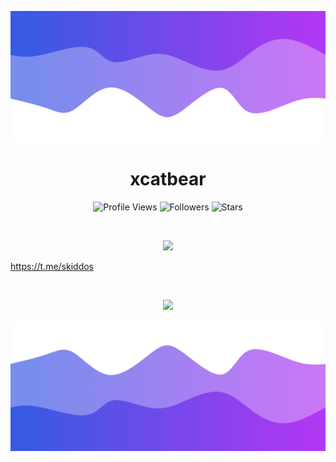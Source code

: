 ![Header](./header.png)

<h1 align="center">xcatbear</h1>
<a href="https://github.com/xcatbear"></a>

<p align="center">
  <img height="25" src="https://api.visitorbadge.io/api/VisitorHit?user=xcatbear&countColorcountColor&countColor=%23006EFF" alt="Profile Views"/>
  <img height="25" src="https://img.shields.io/github/followers/xcatbear?color=4a12ba&style=for-the-badge&logo=github&label=Follow" alt="Followers"/>
  <img height="25" src="https://img.shields.io/github/stars/xcatbear?color=f429ff&style=for-the-badge&logo=github&label=Stars" alt="Stars"/>
</p>
<br>
<p align="center">
    <img src="https://skillicons.dev/icons?i=py,go,nodejs,html,cs"/>
</p>

https://t.me/skiddos

<br>

<p align="center">
  <img src="https://github-readme-stats.vercel.app/api/?username=xcatbear&title_color=674fc9&text_color=9f9f9f&show_icons=true&bg_color=00000000&hide_border=true&icon_color=674fc9&hide_title=true&count_private=true" />
</p>

![Footer](./footer.png)
